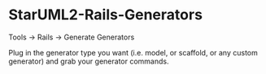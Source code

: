 # StarUML2-Rails-Generators

Tools -> Rails -> Generate Generators

Plug in the generator type you want (i.e. model, or scaffold, or any custom generator) and grab your generator commands.
